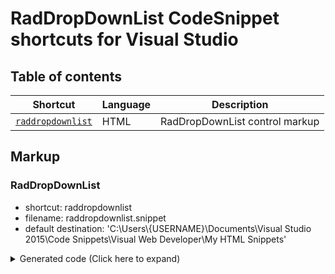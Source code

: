 # RadDropDownList CodeSnippet shortcuts for Visual Studio

## Table of contents

| Shortcut | Language| Description |
| --- | --- | --- |
| [`raddropdownlist`](#raddropdownlist-control) | HTML | RadDropDownList control markup |

## Markup

### RadDropDownList 
- shortcut: raddropdownlist
- filename: raddropdownlist.snippet
- default destination: 'C:\Users\\{USERNAME}\Documents\Visual Studio 2015\Code Snippets\Visual Web Developer\My HTML Snippets'

<details>
<summary>Generated code (Click here to expand)</summary>

```html
<telerik:RadDropDownList ID="RadDropDownList1" runat="server" RenderMode="Lightweight">
    <Items>
        <telerik:DropDownListItem Text="Item 1" />
        <telerik:DropDownListItem Text="Item 2" />
        <telerik:DropDownListItem Text="Item 3" />
        <telerik:DropDownListItem Text="Item 4" />
    </Items>
</telerik:RadDropDownList>
```

</details>
